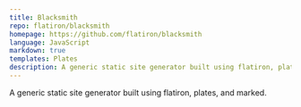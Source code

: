 ```yaml
---
title: Blacksmith
repo: flatiron/blacksmith
homepage: https://github.com/flatiron/blacksmith
language: JavaScript
markdown: true
templates: Plates
description: A generic static site generator built using flatiron, plates, and marked.
---
```


A generic static site generator built using flatiron, plates, and marked.
